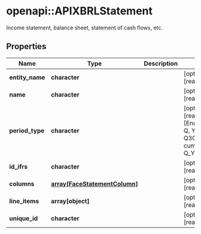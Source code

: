 # openapi::APIXBRLStatement

Income statement, balance sheet, statement of cash flows, etc.

## Properties
Name | Type | Description | Notes
------------ | ------------- | ------------- | -------------
**entity_name** | **character** |  | [optional] [readonly] 
**name** | **character** |  | [optional] [readonly] 
**period_type** | **character** |  | [optional] [readonly] [Enum: [none, Q, Y, halfYear, Q3CUM, cumulative, ttm, Q_Y_combined]] 
**id_ifrs** | **character** |  | [optional] [readonly] 
**columns** | [**array[FaceStatementColumn]**](FaceStatementColumn.md) |  | [optional] [readonly] 
**line_items** | **array[object]** |  | [optional] [readonly] 
**unique_id** | **character** |  | [optional] [readonly] 


